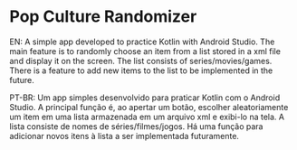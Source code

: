 # Pop Culture Randomizer
EN:
A simple app developed to practice Kotlin with Android Studio.
The main feature is to randomly choose an item from a list stored in a xml file and display it on the screen. The list consists of series/movies/games.
There is a feature to add new items to the list to be implemented in the future.

PT-BR:
Um app simples desenvolvido para praticar Kotlin com o Android Studio.
A principal função é, ao apertar um botão, escolher aleatoriamente um item em uma lista armazenada em um arquivo xml e exibi-lo na tela. A lista consiste de nomes de séries/filmes/jogos.
Há uma função para adicionar novos itens à lista a ser implementada futuramente.
